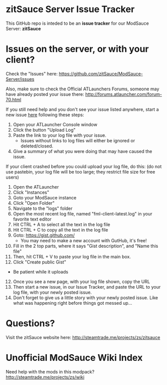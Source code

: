 # zitSauce Server Issue Tracker

This GitHub repo is inteded to be an **issue tracker** for our ModSauce Server: **zitSauce**

# Issues on the server, or with your client?

Check the "Issues" here: https://github.com/zitSauce/ModSauce-Server/issues

Also, make sure to check the Official ATLaunchers Forums, someone may have already posted your issue there: http://forums.atlauncher.com/forum-70.html

If you still need help and you don't see your issue listed anywhere, start a new issue [here](https://github.com/zitSauce/ModSauce-Server/issues) following these steps:

1. Open your ATLauncher Console window
2. Click the button "Upload Log"
3. Paste the link to your log file with your issue.
   * Issues without links to log files will either be ignored or deleted/closed.
4. Give a summary of what you were doing that may have caused the issue.

If your client crashed before you could upload your log file, do this: (do not use pastebin, your log file will be too large; they restrict file size for free users)

1. Open the ATLauncher
2. Click "Instances"
3. Goto your ModSauce instance
4. Click "Open Folder"
5. Navigate to the "logs" folder
5. Open the most recent log file, named "fml-client-latest.log" in your favorite text editor
6. Hit CTRL + A to select all the text in the log file
7. Hit CTRL + C to copy all the text in the log file
8. Goto: https://gist.github.com/
   * You may need to make a new account with GutHub, it's free!
9. Fill in the 2 top parts, where it says "Gist description", and "Name this file"
10. Then, hit CTRL + V to paste your log file in the main box.
11. Click "Create public Gist"
   * Be patient while it uploads
12. Once you see a new page, with your log file shown, copy the URL
13. Then start a new issue, in our Issue Tracker, and paste the URL to your log file, with your newly posted issue.
14. Don't forget to give us a little story with your newly posted issue. Like what was happening right before things got messed up...

# Questions?

Visit the zitSauce website here: http://steamtrade.me/projects/zs/zitsauce

# Unofficial ModSauce Wiki Index

Need help with the mods in this modpack? http://steamtrade.me/projects/zs/wiki
